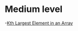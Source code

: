 # Medium level
-[Kth Largest Element in an Array](https://leetcode.com/problems/kth-largest-element-in-an-array/)

